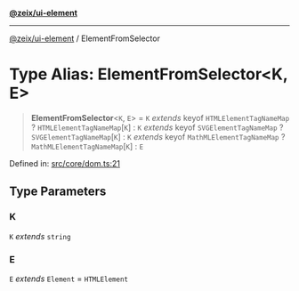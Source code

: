 [**@zeix/ui-element**](../README.md)

***

[@zeix/ui-element](../globals.md) / ElementFromSelector

# Type Alias: ElementFromSelector\<K, E\>

> **ElementFromSelector**\<`K`, `E`\> = `K` *extends* keyof `HTMLElementTagNameMap` ? `HTMLElementTagNameMap`\[`K`\] : `K` *extends* keyof `SVGElementTagNameMap` ? `SVGElementTagNameMap`\[`K`\] : `K` *extends* keyof `MathMLElementTagNameMap` ? `MathMLElementTagNameMap`\[`K`\] : `E`

Defined in: [src/core/dom.ts:21](https://github.com/zeixcom/ui-element/blob/1c318eb583bce4633e1df4a42dee77859303e28e/src/core/dom.ts#L21)

## Type Parameters

### K

`K` *extends* `string`

### E

`E` *extends* `Element` = `HTMLElement`
